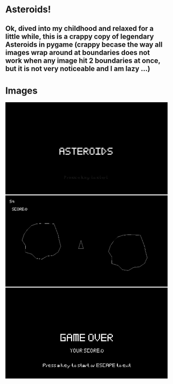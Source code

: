 # Asteroids!

## Ok, dived into my childhood and relaxed for a little while, this is a crappy copy of legendary Asteroids in pygame (crappy becase the way all images wrap around at boundaries does not work when any image hit 2 boundaries at once, but it is not very noticeable and I am lazy ...)

# Images
![This is a alt text.](/instances/ins1.png "This is a sample image.")
![This is a alt text.](/instances/ins2.png "This is a sample image.")
![This is a alt text.](/instances/ins3.png "This is a sample image.")